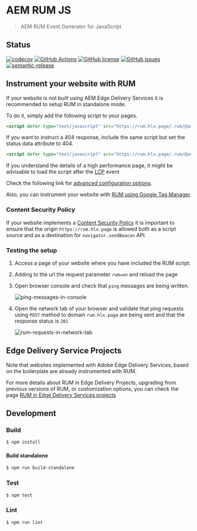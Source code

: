 # AEM RUM JS

> AEM RUM Event Generator for JavaScript

## Status
[![codecov](https://img.shields.io/codecov/c/github/adobe/helix-rum-js.svg)](https://codecov.io/gh/adobe/helix-rum-js)
[![GitHub Actions](https://img.shields.io/github/actions/workflow/status/adobe/helix-rum-js/main.yaml)](https://github.com/adobe/helix-rum-js/actions/workflows/main.yaml)
[![GitHub license](https://img.shields.io/github/license/adobe/helix-rum-js.svg)](https://github.com/adobe/helix-rum-js/blob/master/LICENSE.txt)
[![GitHub issues](https://img.shields.io/github/issues/adobe/helix-rum-js.svg)](https://github.com/adobe/helix-rum-js/issues)
[![semantic-release](https://img.shields.io/badge/%20%20%F0%9F%93%A6%F0%9F%9A%80-semantic--release-e10079.svg)](https://github.com/semantic-release/semantic-release)



## Instrument your website with RUM

If your website is not built using AEM Edge Delivery Services it is recommended to setup RUM in standalone mode.

To do it, simply add the following script to your pages.
```html
<script defer type="text/javascript" src="https://rum.hlx.page/.rum/@adobe/helix-rum-js@^2/dist/rum-standalone.js"></script>
```

If you want to instruct a 404 response, include the same script but set the status data attribute to 404.
```html
<script defer type="text/javascript" src="https://rum.hlx.page/.rum/@adobe/helix-rum-js@^2/dist/rum-standalone.js" data-status="404"></script>
```

If you understand the details of a high performance page, it might be advisable to load the script after the [LCP](https://web.dev/articles/lcp) event

Check the following link for [advanced configuration options](docs/STANDALONE-ADVANCED-CONFIG.md).

Also, you can instrument your website with [RUM using Google Tag Manager](docs/STANDALONE-GTM.md)

### Content Security Policy
If your website implements a [Content Security Policy](https://developer.mozilla.org/en-US/docs/Web/HTTP/CSP) it is important to ensure
that the origin `https://rum.hlx.page` is allowed both as a script source and as a destination for `navigator.sendBeacon` API.

### Testing the setup

1. Access a page of your website where you have included the RUM script.
2. Adding to the url the request parameter `rum=on` and reload the page
3. Open browser console and check that `ping` messages are being written.
   
   ![ping-messages-in-console](https://github.com/adobe/helix-rum-js/assets/43381734/0a2f4b25-0198-41b2-b386-740489b1f7b3)

4. Open the network tab of your browser and validate that ping requests using `POST` method to domain `rum.hlx.page` are being sent and that the response status is `201`
   
   ![rum-requests-in-network-tab](https://github.com/adobe/helix-rum-js/assets/43381734/766f1c45-223b-40e3-ba57-1237f44c9c15)



## Edge Delivery Service Projects

Note that websites implemented with Adobe Edge Delivery Services, based on the boilerplate are already instrumented with RUM.

For more details about RUM in Edge Delivery Projects, upgrading from previous versions of RUM, or customization options, you can check the page [RUM in Edge Delivery Services projects](docs/RUM-IN-EDGE-DELIVERY-SERVICES.md)


## Development

### Build

```bash
$ npm install
```
#### Build standalone

```bash
$ npm run build-standalone
```

### Test

```bash
$ npm test
```

### Lint

```bash
$ npm run lint
```


